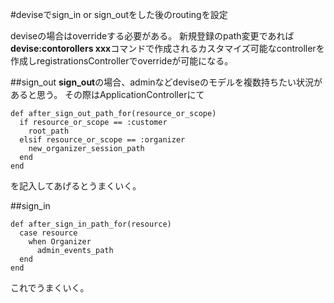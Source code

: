 #deviseでsign_in or sign_outをした後のroutingを設定

deviseの場合はoverrideする必要がある。
新規登録のpath変更であれば**devise:contorollers xxx**コマンドで作成されるカスタマイズ可能なcontrollerを作成しregistrationsControllerでoverrideが可能になる。

##sign_out
**sign_out**の場合、adminなどdeviseのモデルを複数持ちたい状況があると思う。
その際はApplicationControllerにて
```
def after_sign_out_path_for(resource_or_scope)
  if resource_or_scope == :customer
    root_path
  elsif resource_or_scope == :organizer
    new_organizer_session_path
  end
end
```
を記入してあげるとうまくいく。

##sign_in
```
def after_sign_in_path_for(resource)
  case resource
    when Organizer
      admin_events_path
  end
end
```
これでうまくいく。
